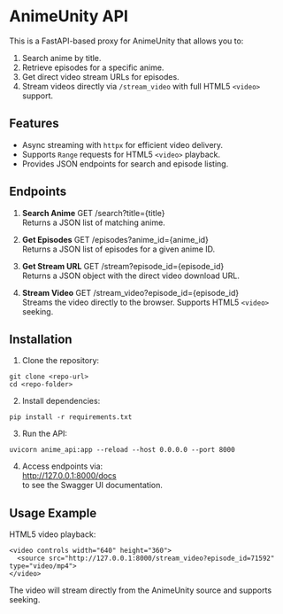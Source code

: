 # AnimeUnity API

This is a FastAPI-based proxy for AnimeUnity that allows you to:

1. Search anime by title.
2. Retrieve episodes for a specific anime.
3. Get direct video stream URLs for episodes.
4. Stream videos directly via `/stream_video` with full HTML5 `<video>` support.

## Features

- Async streaming with `httpx` for efficient video delivery.
- Supports `Range` requests for HTML5 `<video>` playback.
- Provides JSON endpoints for search and episode listing.

## Endpoints

1. **Search Anime**
GET /search?title={title}  
Returns a JSON list of matching anime.

2. **Get Episodes**
GET /episodes?anime_id={anime_id}  
Returns a JSON list of episodes for a given anime ID.

3. **Get Stream URL**
GET /stream?episode_id={episode_id}  
Returns a JSON object with the direct video download URL.

4. **Stream Video**
GET /stream_video?episode_id={episode_id}  
Streams the video directly to the browser. Supports HTML5 `<video>` seeking.

## Installation

1. Clone the repository:
```
git clone <repo-url>
cd <repo-folder>
```

2. Install dependencies:
```
pip install -r requirements.txt
```

3. Run the API:
```
uvicorn anime_api:app --reload --host 0.0.0.0 --port 8000
```

4. Access endpoints via:  
http://127.0.0.1:8000/docs  
to see the Swagger UI documentation.

## Usage Example

HTML5 video playback:
```
<video controls width="640" height="360">
  <source src="http://127.0.0.1:8000/stream_video?episode_id=71592" type="video/mp4">
</video>
```

The video will stream directly from the AnimeUnity source and supports seeking.
